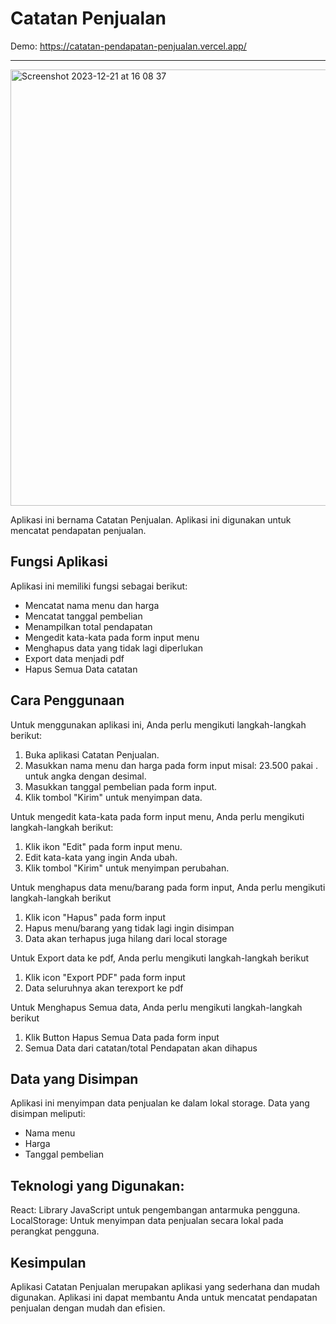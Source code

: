 # Catatan Penjualan

Demo: https://catatan-pendapatan-penjualan.vercel.app/

<hr>
<img width="698" alt="Screenshot 2023-12-21 at 16 08 37" src="https://github.com/kodeman274/catatan-pendapatan-penjualan/assets/99820483/3a722ca5-6f4f-42d1-b8e5-8983e81d28af">

Aplikasi ini bernama Catatan Penjualan. Aplikasi ini digunakan untuk mencatat pendapatan penjualan.

## Fungsi Aplikasi

Aplikasi ini memiliki fungsi sebagai berikut:

- Mencatat nama menu dan harga
- Mencatat tanggal pembelian
- Menampilkan total pendapatan
- Mengedit kata-kata pada form input menu
- Menghapus data yang tidak lagi diperlukan
- Export data menjadi pdf
- Hapus Semua Data catatan

## Cara Penggunaan

Untuk menggunakan aplikasi ini, Anda perlu mengikuti langkah-langkah berikut:

1. Buka aplikasi Catatan Penjualan.
2. Masukkan nama menu dan harga pada form input misal: 23.500 pakai . untuk angka dengan desimal.
3. Masukkan tanggal pembelian pada form input.
4. Klik tombol "Kirim" untuk menyimpan data.

Untuk mengedit kata-kata pada form input menu, Anda perlu mengikuti langkah-langkah berikut:

1. Klik ikon "Edit" pada form input menu.
2. Edit kata-kata yang ingin Anda ubah.
3. Klik tombol "Kirim" untuk menyimpan perubahan.

Untuk menghapus data menu/barang pada form input, Anda perlu mengikuti langkah-langkah berikut

1. Klik icon "Hapus" pada form input
2. Hapus menu/barang yang tidak lagi ingin disimpan
3. Data akan terhapus juga hilang dari local storage

Untuk Export data ke pdf, Anda perlu mengikuti langkah-langkah berikut

1.  Klik icon "Export PDF" pada form input
2.  Data seluruhnya akan terexport ke pdf

Untuk Menghapus Semua data, Anda perlu mengikuti langkah-langkah berikut

1.  Klik Button Hapus Semua Data pada form input
2.  Semua Data dari catatan/total Pendapatan akan dihapus

## Data yang Disimpan

Aplikasi ini menyimpan data penjualan ke dalam lokal storage. Data yang disimpan meliputi:

- Nama menu
- Harga
- Tanggal pembelian

## Teknologi yang Digunakan:

React: Library JavaScript untuk pengembangan antarmuka pengguna.
LocalStorage: Untuk menyimpan data penjualan secara lokal pada perangkat pengguna.

## Kesimpulan

Aplikasi Catatan Penjualan merupakan aplikasi yang sederhana dan mudah digunakan. Aplikasi ini dapat membantu Anda untuk mencatat pendapatan penjualan dengan mudah dan efisien.

